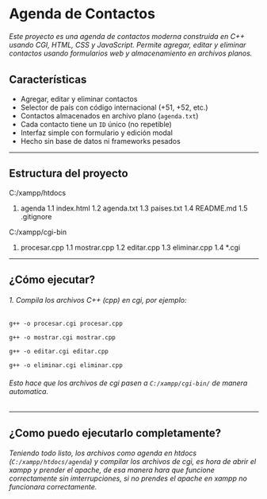 # Agenda de Contactos

###### Este proyecto es una agenda de contactos moderna construida en C++ usando CGI, HTML, CSS y JavaScript. Permite agregar, editar y eliminar contactos usando formularios web y almacenamiento en archivos planos.

## Características

-  Agregar, editar y eliminar contactos
-  Selector de país con código internacional (+51, +52, etc.)
-  Contactos almacenados en archivo plano (`agenda.txt`)
-  Cada contacto tiene un `ID` único (no repetible)
-  Interfaz simple con formulario y edición modal
-  Hecho sin base de datos ni frameworks pesados

---

## Estructura del proyecto

C:/xampp/htdocs
1. agenda
1.1 index.html
1.2 agenda.txt
1.3 paises.txt
1.4 README.md
1.5 .gitignore

C:/xampp/cgi-bin
1. procesar.cpp
1.1 mostrar.cpp
1.2 editar.cpp
1.3 eliminar.cpp
1.4 *.cgi

---

## ¿Cómo ejecutar?

###### 1. Compila los archivos C++ (cpp) en cgi, por ejemplo:

`g++ -o procesar.cgi procesar.cpp`

`g++ -o mostrar.cgi mostrar.cpp`

`g++ -o editar.cgi editar.cpp`

`g++ -o eliminar.cgi eliminar.cpp`

###### Esto hace que los archivos de cgi pasen a `C:/xampp/cgi-bin/` de manera automatica.

---

## ¿Como puedo ejecutarlo completamente?

###### Teniendo todo listo, los archivos como agenda en htdocs (`C:/xampp/htdocs/agenda`) y compilar los archivos de cgi, es hora de abrir el xampp y prender el apache, de esa manera hara que funcione correctamente sin imterrupciones, si no prendes el apache en xampp no funcionara correctamente.